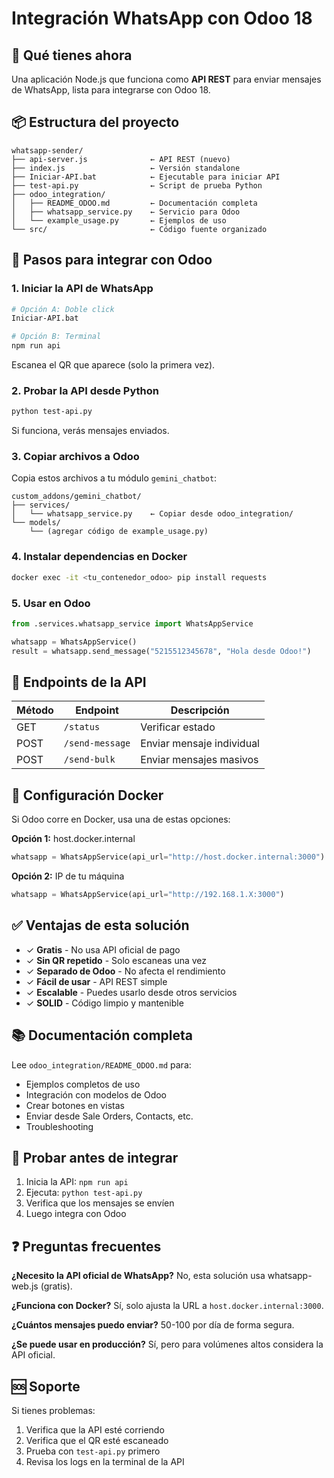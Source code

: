 # Integración WhatsApp con Odoo 18

## 🎯 Qué tienes ahora

Una aplicación Node.js que funciona como **API REST** para enviar mensajes de WhatsApp, lista para integrarse con Odoo 18.

## 📦 Estructura del proyecto

```
whatsapp-sender/
├── api-server.js              ← API REST (nuevo)
├── index.js                   ← Versión standalone
├── Iniciar-API.bat            ← Ejecutable para iniciar API
├── test-api.py                ← Script de prueba Python
├── odoo_integration/
│   ├── README_ODOO.md         ← Documentación completa
│   ├── whatsapp_service.py    ← Servicio para Odoo
│   └── example_usage.py       ← Ejemplos de uso
└── src/                       ← Código fuente organizado
```

## 🚀 Pasos para integrar con Odoo

### 1. Iniciar la API de WhatsApp

```bash
# Opción A: Doble click
Iniciar-API.bat

# Opción B: Terminal
npm run api
```

Escanea el QR que aparece (solo la primera vez).

### 2. Probar la API desde Python

```bash
python test-api.py
```

Si funciona, verás mensajes enviados.

### 3. Copiar archivos a Odoo

Copia estos archivos a tu módulo `gemini_chatbot`:

```
custom_addons/gemini_chatbot/
├── services/
│   └── whatsapp_service.py    ← Copiar desde odoo_integration/
└── models/
    └── (agregar código de example_usage.py)
```

### 4. Instalar dependencias en Docker

```bash
docker exec -it <tu_contenedor_odoo> pip install requests
```

### 5. Usar en Odoo

```python
from .services.whatsapp_service import WhatsAppService

whatsapp = WhatsAppService()
result = whatsapp.send_message("5215512345678", "Hola desde Odoo!")
```

## 📡 Endpoints de la API

| Método | Endpoint | Descripción |
|--------|----------|-------------|
| GET | `/status` | Verificar estado |
| POST | `/send-message` | Enviar mensaje individual |
| POST | `/send-bulk` | Enviar mensajes masivos |

## 🔧 Configuración Docker

Si Odoo corre en Docker, usa una de estas opciones:

**Opción 1:** host.docker.internal
```python
whatsapp = WhatsAppService(api_url="http://host.docker.internal:3000")
```

**Opción 2:** IP de tu máquina
```python
whatsapp = WhatsAppService(api_url="http://192.168.1.X:3000")
```

## ✅ Ventajas de esta solución

- ✓ **Gratis** - No usa API oficial de pago
- ✓ **Sin QR repetido** - Solo escaneas una vez
- ✓ **Separado de Odoo** - No afecta el rendimiento
- ✓ **Fácil de usar** - API REST simple
- ✓ **Escalable** - Puedes usarlo desde otros servicios
- ✓ **SOLID** - Código limpio y mantenible

## 📚 Documentación completa

Lee `odoo_integration/README_ODOO.md` para:
- Ejemplos completos de uso
- Integración con modelos de Odoo
- Crear botones en vistas
- Enviar desde Sale Orders, Contacts, etc.
- Troubleshooting

## 🧪 Probar antes de integrar

1. Inicia la API: `npm run api`
2. Ejecuta: `python test-api.py`
3. Verifica que los mensajes se envíen
4. Luego integra con Odoo

## ❓ Preguntas frecuentes

**¿Necesito la API oficial de WhatsApp?**
No, esta solución usa whatsapp-web.js (gratis).

**¿Funciona con Docker?**
Sí, solo ajusta la URL a `host.docker.internal:3000`.

**¿Cuántos mensajes puedo enviar?**
50-100 por día de forma segura.

**¿Se puede usar en producción?**
Sí, pero para volúmenes altos considera la API oficial.

## 🆘 Soporte

Si tienes problemas:
1. Verifica que la API esté corriendo
2. Verifica que el QR esté escaneado
3. Prueba con `test-api.py` primero
4. Revisa los logs en la terminal de la API

